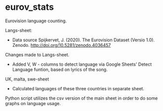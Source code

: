 # eurov_stats
Eurovision language counting.


Langs-sheet: 
* Data source Spijkervet, J. (2020). The Eurovision Dataset (Versio 1.0). Zenodo. http://doi.org/10.5281/zenodo.4036457

Changes made to Langs-sheet.
* Added V, W - columns to detect language via Google Sheets' Detect Language funtion, based on lyrics of the song.


UK, malta, swe-sheet
* Calculated languages of these three countries in separate sheet. 


Python script utilizes the csv version of the main sheet in order to do some graphs on language usage. 



